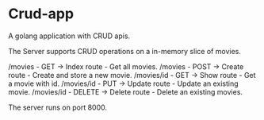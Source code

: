 # Crud-app
A golang application with CRUD apis.

The Server supports CRUD operations on a in-memory slice of movies.

/movies - GET -> Index route - Get all movies.
/movies - POST -> Create route - Create and store a new movie.
/movies/id - GET -> Show route - Get a movie with id.
/movies/id - PUT -> Update route - Update an existing movie.
/movies/id - DELETE -> Delete route - Delete an existing movies.

The server runs on port 8000.
